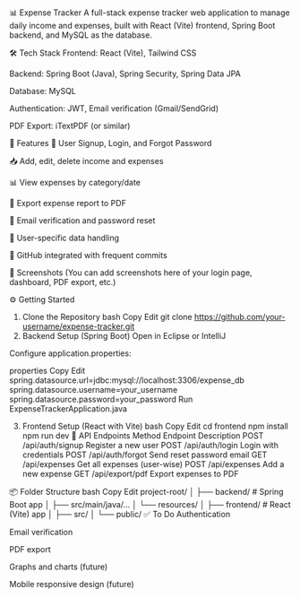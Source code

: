 📊 Expense Tracker
A full-stack expense tracker web application to manage daily income and expenses, built with React (Vite) frontend, Spring Boot backend, and MySQL as the database.

🛠️ Tech Stack
Frontend: React (Vite), Tailwind CSS

Backend: Spring Boot (Java), Spring Security, Spring Data JPA

Database: MySQL

Authentication: JWT, Email verification (Gmail/SendGrid)

PDF Export: iTextPDF (or similar)

🚀 Features
🔐 User Signup, Login, and Forgot Password

📥 Add, edit, delete income and expenses

📊 View expenses by category/date

📄 Export expense report to PDF

📧 Email verification and password reset

👥 User-specific data handling

📂 GitHub integrated with frequent commits

📸 Screenshots
(You can add screenshots here of your login page, dashboard, PDF export, etc.)

⚙️ Getting Started
1. Clone the Repository
bash
Copy
Edit
git clone https://github.com/your-username/expense-tracker.git
2. Backend Setup (Spring Boot)
Open in Eclipse or IntelliJ

Configure application.properties:

properties
Copy
Edit
spring.datasource.url=jdbc:mysql://localhost:3306/expense_db
spring.datasource.username=your_username
spring.datasource.password=your_password
Run ExpenseTrackerApplication.java

3. Frontend Setup (React with Vite)
bash
Copy
Edit
cd frontend
npm install
npm run dev
🧪 API Endpoints
Method	Endpoint	Description
POST	/api/auth/signup	Register a new user
POST	/api/auth/login	Login with credentials
POST	/api/auth/forgot	Send reset password email
GET	/api/expenses	Get all expenses (user-wise)
POST	/api/expenses	Add a new expense
GET	/api/export/pdf	Export expenses to PDF

📦 Folder Structure
bash
Copy
Edit
project-root/
│
├── backend/             # Spring Boot app
│   ├── src/main/java/…
│   └── resources/
│
├── frontend/            # React (Vite) app
│   ├── src/
│   └── public/
✅ To Do
 Authentication

 Email verification

 PDF export

 Graphs and charts (future)

 Mobile responsive design (future)
